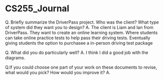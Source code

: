 # CS255_Journal

Q. Briefly summarize the DriverPass project. Who was the client? What type of system did they want you to design?
A. The client is Liam and Ian from DriverPass. They want to create an online learning system. Where students can take online practice tests to help pass their driving tests. Eventually giving students the option to purchasee a in-person driving test package 

Q. What did you do particularly well?
A. I think I did a good job with the diagrams. 

Q.If you could choose one part of your work on these documents to revise, what would you pick? How would you improve it?
A. 
